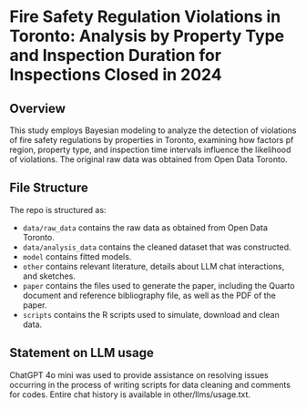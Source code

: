 # Fire Safety Regulation Violations in Toronto: Analysis by Property Type and Inspection Duration for Inspections Closed in 2024

## Overview

This study employs Bayesian modeling to analyze the detection of violations of fire safety regulations by properties in Toronto, examining how factors pf region, property type, and inspection time intervals influence the likelihood of violations. The original raw data was obtained from Open Data Toronto.


## File Structure

The repo is structured as:

-   `data/raw_data` contains the raw data as obtained from Open Data Toronto.
-   `data/analysis_data` contains the cleaned dataset that was constructed.
-   `model` contains fitted models. 
-   `other` contains relevant literature, details about LLM chat interactions, and sketches.
-   `paper` contains the files used to generate the paper, including the Quarto document and reference bibliography file, as well as the PDF of the paper. 
-   `scripts` contains the R scripts used to simulate, download and clean data.


## Statement on LLM usage

ChatGPT 4o mini was used to provide assistance on resolving issues occurring in the process of writing scripts for data cleaning and comments for codes. Entire chat history is available in other/llms/usage.txt.